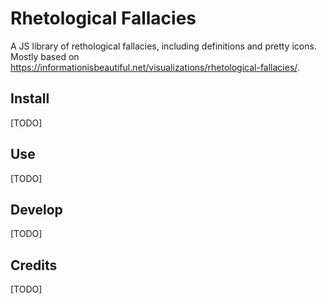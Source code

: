 # Rhetological Fallacies

A JS library of rethological fallacies, including definitions and pretty icons. Mostly based on https://informationisbeautiful.net/visualizations/rhetological-fallacies/.

## Install

[TODO]

## Use

[TODO]

## Develop

[TODO]

## Credits

[TODO]
